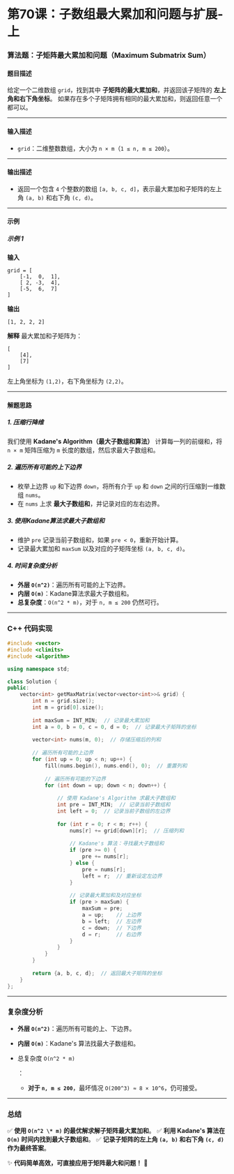 # 第70课：子数组最大累加和问题与扩展-上

### **算法题：子矩阵最大累加和问题（Maximum Submatrix Sum）**

#### **题目描述**

给定一个二维数组 `grid`，找到其中 **子矩阵的最大累加和**，并返回该子矩阵的 **左上角和右下角坐标**。
 如果存在多个子矩阵拥有相同的最大累加和，则返回任意一个都可以。

------

#### **输入描述**

- `grid`：二维整数数组，大小为 `n × m`（`1 ≤ n, m ≤ 200`）。

------

#### **输出描述**

- 返回一个包含 `4` 个整数的数组 `[a, b, c, d]`，表示最大累加和子矩阵的左上角 `(a, b)` 和右下角 `(c, d)`。

------

#### **示例**

##### **示例 1**

**输入**

```
grid = [
    [-1,  0,  1],
    [ 2, -3,  4],
    [-5,  6,  7]
]
```

**输出**

```
[1, 2, 2, 2]
```

**解释** 最大累加和子矩阵为：

```
[
    [4],
    [7]
]
```

左上角坐标为 `(1,2)`，右下角坐标为 `(2,2)`。

------

#### **解题思路**

##### **1. 压缩行降维**

我们使用 **Kadane's Algorithm（最大子数组和算法）** 计算每一列的前缀和，将 `n × m` 矩阵压缩为 `m` 长度的数组，然后求最大子数组和。

##### **2. 遍历所有可能的上下边界**

- 枚举上边界 `up` 和下边界 `down`，将所有介于 `up` 和 `down` 之间的行压缩到一维数组 `nums`。
- 在 `nums` 上求 **最大子数组和**，并记录对应的左右边界。

##### **3. 使用Kadane算法求最大子数组和**

- 维护 `pre` 记录当前子数组和，如果 `pre < 0`，重新开始计算。
- 记录最大累加和 `maxSum` 以及对应的子矩阵坐标 `(a, b, c, d)`。

##### **4. 时间复杂度分析**

- **外层 `O(n^2)`**：遍历所有可能的上下边界。
- **内层 `O(m)`**：Kadane算法求最大子数组和。
- **总复杂度**：`O(n^2 * m)`，对于 `n, m ≤ 200` 仍然可行。

------

### **C++ 代码实现**

```cpp
#include <vector>
#include <climits>
#include <algorithm>

using namespace std;

class Solution {
public:
    vector<int> getMaxMatrix(vector<vector<int>>& grid) {
        int n = grid.size();
        int m = grid[0].size();
        
        int maxSum = INT_MIN;  // 记录最大累加和
        int a = 0, b = 0, c = 0, d = 0;  // 记录最大子矩阵的坐标
        
        vector<int> nums(m, 0);  // 存储压缩后的列和
        
        // 遍历所有可能的上边界
        for (int up = 0; up < n; up++) {
            fill(nums.begin(), nums.end(), 0);  // 重置列和
            
            // 遍历所有可能的下边界
            for (int down = up; down < n; down++) {
                
                // 使用 Kadane's Algorithm 求最大子数组和
                int pre = INT_MIN;  // 记录当前子数组和
                int left = 0;  // 记录当前子数组的左边界
                
                for (int r = 0; r < m; r++) {
                    nums[r] += grid[down][r];  // 压缩列和
                    
                    // Kadane's 算法：寻找最大子数组和
                    if (pre >= 0) {
                        pre += nums[r];
                    } else {
                        pre = nums[r];
                        left = r;  // 重新设定左边界
                    }
                    
                    // 记录最大累加和及对应坐标
                    if (pre > maxSum) {
                        maxSum = pre;
                        a = up;    // 上边界
                        b = left;  // 左边界
                        c = down;  // 下边界
                        d = r;     // 右边界
                    }
                }
            }
        }
        
        return {a, b, c, d};  // 返回最大子矩阵的坐标
    }
};
```

------

### **复杂度分析**

- **外层 `O(n^2)`**：遍历所有可能的上、下边界。

- **内层 `O(m)`**：Kadane's 算法找最大子数组和。

- 总复杂度 `O(n^2 * m)`

  ：

  - **对于 `n, m ≤ 200`**，最坏情况 `O(200^3) ≈ 8 × 10^6`，仍可接受。

------

### **总结**

✅ **使用 `O(n^2 \* m)` 的最优解求解子矩阵最大累加和**。
 ✅ **利用 Kadane's 算法在 `O(m)` 时间内找到最大子数组和**。
 ✅ **记录子矩阵的左上角 `(a, b)` 和右下角 `(c, d)` 作为最终答案**。

✨ **代码简单高效，可直接应用于矩阵最大和问题！** 🚀